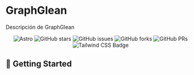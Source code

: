 # GraphGlean

Descripción de GraphGlean
<div align="center">
<a href="https://graphglean.vercel.app">
<!-- <img src="www.google.com"> -->
</a>
<p></p>
</div>


<!-- ![GraphGlean based light theme](./public/graphglen-light.png)  -->
<!-- ![GraphGlean based dark theme](./public/graphglen-dark.png) -->


<div align="center">

![Astro](https://img.shields.io/badge/astro-%232C2052.svg?style=for-the-badge&logo=astro&logoColor=white&style=flat)
![GitHub stars](https://img.shields.io/github/stars/moises35/graph-glean)
![GitHub issues](https://img.shields.io/github/issues/moises35/graph-glean)
![GitHub forks](https://img.shields.io/github/forks/moises35/graph-glean)
![GitHub PRs](https://img.shields.io/github/issues-pr/moises35/graph-glean)
![Tailwind CSS Badge](https://img.shields.io/badge/Tailwind%20CSS-06B6D4?logo=tailwindcss&logoColor=fff&style=flat)

</div>


## 🚀 Getting Started


